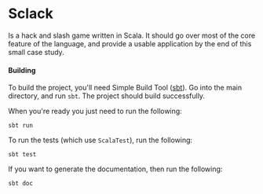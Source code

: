# Sclack

Is a hack and slash game written in Scala. It should go over most of the core
feature of the language, and provide a usable application by the end of this
small case study.

#### Building

To build the project, you'll need Simple Build Tool ([sbt](http://www.scala-sbt.org)). 
Go into the main directory, and run `sbt`. The project should build
successfully. 

When you're ready you just need to run the following:

    sbt run

To run the tests (which use `ScalaTest`), run the following: 

    sbt test

If you want to generate the documentation, then run the following:

    sbt doc



